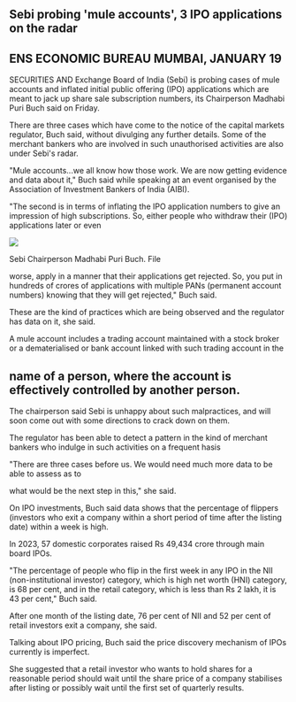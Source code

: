 ## Sebi probing 'mule accounts', 3 IPO applications on the radar

## ENS ECONOMIC BUREAU MUMBAI, JANUARY 19

SECURITIES AND Exchange Board of India (Sebi) is probing cases of mule accounts and inflated initial public offering (IPO) applications which are meant to jack up share sale subscription numbers, its Chairperson Madhabi Puri Buch said on Friday.

There are three cases which have come to the notice of the capital markets regulator, Buch said, without divulging any further details. Some of the merchant bankers who are involved in such unauthorised activities are also under Sebi's radar.

"Mule accounts...we all know how those work. We are now getting evidence and data about it," Buch said while speaking at an event organised by the Association of Investment Bankers of India (AIBI).

"The second is in terms of inflating the IPO application numbers to give an impression of high subscriptions. So, either people who withdraw their (IPO) applications later or even

![](_page_0_Picture_6.jpeg)

Sebi Chairperson Madhabi Puri Buch. File

worse, apply in a manner that their applications get rejected. So, you put in hundreds of crores of applications with multiple PANs (permanent account numbers) knowing that they will get rejected," Buch said.

These are the kind of practices which are being observed and the regulator has data on it, she said.

A mule account includes a trading account maintained with a stock broker or a dematerialised or bank account linked with such trading account in the

## name of a person, where the account is effectively controlled by another person.

The chairperson said Sebi is unhappy about such malpractices, and will soon come out with some directions to crack down on them.

The regulator has been able to detect a pattern in the kind of merchant bankers who indulge in such activities on a frequent hasis

"There are three cases before us. We would need much more data to be able to assess as to

what would be the next step in this," she said.

On IPO investments, Buch said data shows that the percentage of flippers (investors who exit a company within a short period of time after the listing date) within a week is high.

In 2023, 57 domestic corporates raised Rs 49,434 crore through main board IPOs.

"The percentage of people who flip in the first week in any IPO in the NII (non-institutional investor) category, which is high net worth (HNI) category, is 68 per cent, and in the retail category, which is less than Rs 2 lakh, it is 43 per cent," Buch said.

After one month of the listing date, 76 per cent of NII and 52 per cent of retail investors exit a company, she said.

Talking about IPO pricing, Buch said the price discovery mechanism of IPOs currently is imperfect.

She suggested that a retail investor who wants to hold shares for a reasonable period should wait until the share price of a company stabilises after listing or possibly wait until the first set of quarterly results.
